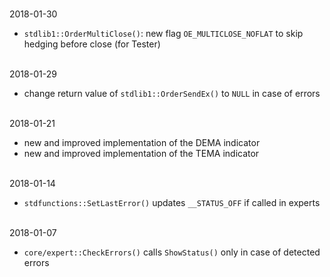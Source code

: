 
<br>2018-01-30

- ```stdlib1::OrderMultiClose()```: new flag ```OE_MULTICLOSE_NOFLAT``` to skip hedging before close (for Tester)


<br>2018-01-29

- change return value of ```stdlib1::OrderSendEx()``` to ```NULL``` in case of errors


<br>2018-01-21

- new and improved implementation of the DEMA indicator
- new and improved implementation of the TEMA indicator


<br>2018-01-14

- ```stdfunctions::SetLastError()``` updates ```__STATUS_OFF``` if called in experts


<br>2018-01-07

- ```core/expert::CheckErrors()``` calls ```ShowStatus()``` only in case of detected errors
